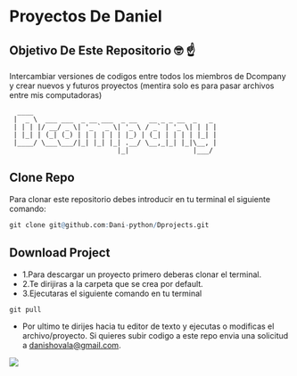 # Proyectos De Daniel
## Objetivo De Este Repositorio 🤓 ☝
Intercambiar versiones de codigos entre todos los miembros de Dcompany y crear nuevos y futuros proyectos (mentira solo es para pasar archivos entre mis computadoras)
```
  ____                                              
 |  _ \  ___ ___  _ __ ___  _ __   __ _ _ __  _   _ 
 | | | |/ __/ _ \| '_ ` _ \| '_ \ / _` | '_ \| | | |
 | |_| | (_| (_) | | | | | | |_) | (_| | | | | |_| |
 |____/ \___\___/|_| |_| |_| .__/ \__,_|_| |_|\__, |
                           |_|                |___/ 
```
## Clone Repo
Para clonar este repositorio debes introducir en tu terminal el siguiente comando:
```q
git clone git@github.com:Dani-python/Dprojects.git
```
## Download Project
- 1.Para descargar un proyecto primero deberas clonar el terminal.
- 2.Te dirijiras a la carpeta que se crea por default.
- 3.Ejecutaras el siguiente comando en tu terminal
```
git pull
```
- Por ultimo te dirijes hacia tu editor de texto y ejecutas o modificas el archivo/proyecto.
Si quieres subir codigo a este repo envia una solicitud a danishovala@gmail.com.
<img src="https://media.tenor.com/x3wF5eTCX3YAAAAm/cowdance-cow.webp" style = "with:100%;"/>

